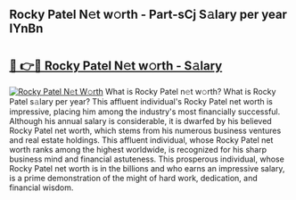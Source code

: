 ## Rocky Patel N𝚎t w𝚘rth - Part-sCj S𝚊lary per year IYnBn

# <h2><a href="http://gc30la.nevu.top/?p=Rocky+Patel">🔗 👉🔴 Rocky Patel N𝚎t w𝚘rth - S𝚊lary</a></h2>

[![Rocky Patel N𝚎t W𝚘rth](https://i.imgur.com/Oavwk0R.jpeg)](http://gc30la.nevu.top/?p=Rocky+Patel)
What is Rocky Patel n𝚎t w𝚘rth? What is Rocky Patel s𝚊lary per year?
This affluent individual's Rocky Patel net worth is impressive, placing him among the industry's most financially successful. Although his annual salary is considerable, it is dwarfed by his believed Rocky Patel net worth, which stems from his numerous business ventures and real estate holdings. This affluent individual, whose Rocky Patel net worth ranks among the highest worldwide, is recognized for his sharp business mind and financial astuteness. This prosperous individual, whose Rocky Patel net worth is in the billions and who earns an impressive salary, is a prime demonstration of the might of hard work, dedication, and financial wisdom.
